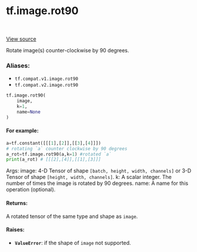 <div itemscope itemtype="http://developers.google.com/ReferenceObject">
<meta itemprop="name" content="tf.image.rot90" />
<meta itemprop="path" content="Stable" />
</div>

# tf.image.rot90

<!-- Insert buttons -->

<table class="tfo-notebook-buttons tfo-api" align="left">
</table>

<a target="_blank" href="/code/stable/tensorflow/python/ops/image_ops_impl.py">View source</a>



<!-- Start diff -->
Rotate image(s) counter-clockwise by 90 degrees.

### Aliases:

* `tf.compat.v1.image.rot90`
* `tf.compat.v2.image.rot90`


``` python
tf.image.rot90(
    image,
    k=1,
    name=None
)
```



<!-- Placeholder for "Used in" -->


#### For example:


```python
a=tf.constant([[[1],[2]],[[3],[4]]])
# rotating `a` counter clockwise by 90 degrees
a_rot=tf.image.rot90(a,k=1) #rotated `a`
print(a_rot) # [[[2],[4]],[[1],[3]]]
```
Args:
  image: 4-D Tensor of shape `[batch, height, width, channels]` or 3-D Tensor
    of shape `[height, width, channels]`.
  k: A scalar integer. The number of times the image is rotated by 90 degrees.
  name: A name for this operation (optional).

#### Returns:

A rotated tensor of the same type and shape as `image`.



#### Raises:


* <b>`ValueError`</b>: if the shape of `image` not supported.